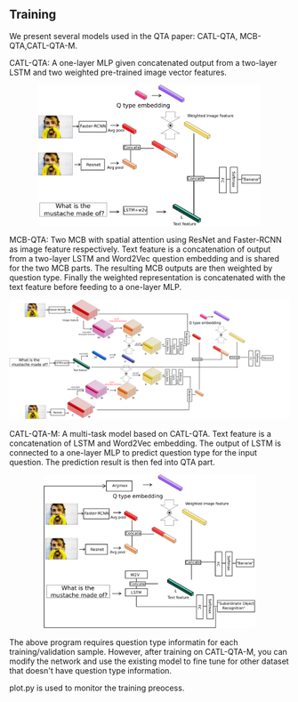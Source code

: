 ## Training
We present several models used in the QTA paper: CATL-QTA, MCB-QTA,CATL-QTA-M.

CATL-QTA: A one-layer MLP given concatenated output from a two-layer LSTM and two weighted pre-trained image vector features.

<p align="center">
<img src="../readme-related/CAT3LW2V.png" width="400">
 </p>

MCB-QTA: Two MCB with spatial attention using ResNet and Faster-RCNN as image feature respectively. 
  Text feature is a concatenation of output from a two-layer LSTM and Word2Vec question embedding and is shared for the two MCB parts. 
  The resulting MCB outputs are then weighted by question type. 
  Finally the weighted representation is concatenated with the text feature before feeding to a one-layer MLP.

<p align="center">
  <img src="../readme-related/MCB-att-qtype-sim-new.png" width="800">
</p>

CATL-QTA-M: A multi-task model based on CATL-QTA. Text feature is a concatenation of LSTM and Word2Vec embedding. 
  The output of LSTM is connected to a one-layer MLP to predict question type for the input question. 
  The prediction result is then fed into QTA part.

<p align="center">
 <img src="../readme-related/multitask1-CAT3LW2V.png" width="380">
</p>

The above program requires question type informatin for each training/validation sample. 
However, after training on CATL-QTA-M, you can modify the network and use the existing model to fine tune for other dataset that doesn't have question type information.

plot.py is used to monitor the training preocess.
